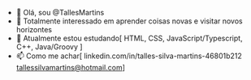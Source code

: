 - 👋 Olá, sou @TallesMartins
- 👀 Totalmente interessado em aprender coisas novas e visitar novos horizontes
- 🌱 Atualmente estou estudando[
  HTML,
  CSS,
  JavaScript/Typescript, 
  C++,
  Java/Groovy
]
- 📫 Como me achar[
  linkedin.com/in/talles-silva-martins-46801b212
  tallessilvamartins@hotmail.com]

<!---
TallesMartins/TallesMartins is a ✨ special ✨ repository because its `README.md` (this file) appears on your GitHub profile.
You can click the Preview link to take a look at your changes.
--->
